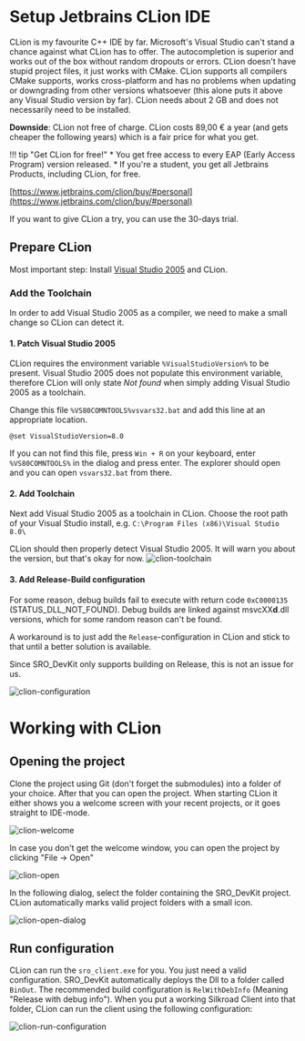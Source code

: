 # Setup Jetbrains CLion IDE

CLion is my favourite C++ IDE by far. Microsoft's Visual Studio can't stand a chance against what CLion has to offer. 
The autocompletion is superior and works out of the box without random dropouts or errors. CLion doesn't have stupid 
project files, it just works with CMake. CLion supports all compilers CMake supports, works cross-platform and has no 
problems when updating or downgrading from other versions whatsoever (this alone puts it above any Visual Studio version
by far). CLion needs about 2 GB and does not necessarily need to be installed.

**Downside**: CLion not free of charge. CLion costs 89,00 € a year (and gets cheaper the following years) which is a 
fair price for what you get.

!!! tip "Get CLion for free!"
    * You get free access to every EAP (Early Access Program) version released.
    * If you're a student, you get all Jetbrains Products, including CLion, for free.

[https://www.jetbrains.com/clion/buy/#personal](https://www.jetbrains.com/clion/buy/#personal)

If you want to give CLion a try, you can use the 30-days trial. 

## Prepare CLion

Most important step: Install [Visual Studio 2005](visual-studio/2005.md) and CLion.

### Add the Toolchain

In order to add Visual Studio 2005 as a compiler, we need to make a small change so CLion can detect it.

#### 1. Patch Visual Studio 2005

CLion requires the environment variable `%VisualStudioVersion%` to be present. Visual Studio 2005 does not populate this
environment variable, therefore CLion will only state *Not found* when simply adding Visual Studio 2005 as a toolchain.

Change this file `%VS80COMNTOOLS%vsvars32.bat` and add this line at an appropriate location.

```batch
@set VisualStudioVersion=8.0
```

If you can not find this file, press `Win + R` on your keyboard, enter `%VS80COMNTOOLS%` in the dialog and press enter. 
The explorer should open and you can open `vsvars32.bat` from there.

#### 2. Add Toolchain

Next add Visual Studio 2005 as a toolchain in CLion. Choose the root path of your Visual Studio install, e.g. 
`C:\Program Files (x86)\Visual Studio 8.0\`

CLion should then properly detect Visual Studio 2005. It will warn you about the version, but that's okay for now.
![clion-toolchain](clion-toolchain.png)


#### 3. Add Release-Build configuration

For some reason, debug builds fail to execute with return code `0xC0000135` (STATUS_DLL_NOT_FOUND). Debug builds are
linked against msvcXX**d**.dll versions, which for some random reason can't be found.

A workaround is to just add the `Release`-configuration in CLion and stick to that until a better solution is available.

Since SRO_DevKit only supports building on Release, this is not an issue for us.

![clion-configuration](clion-configuration.png)

# Working with CLion

## Opening the project

Clone the project using Git (don't forget the submodules) into a folder of your choice. After that you can open the 
project. When starting CLion it either shows you a welcome screen with your recent projects, or it goes straight to 
IDE-mode.

![clion-welcome](clion-welcome.png)

In case you don't get the welcome window, you can open the project by clicking "File -> Open"

![clion-open](clion-open.png)

In the following dialog, select the folder containing the SRO_DevKit project. CLion automatically marks valid project 
folders with a small icon.

![clion-open-dialog](clion-open-dialog.png)

## Run configuration

CLion can run the `sro_client.exe` for you. You just need a valid configuration. SRO_DevKit automatically deploys the 
Dll to a folder called `BinOut`. The recommended build configuration is `RelWithDebInfo` (Meaning "Release with debug 
info"). When you put a working Silkroad Client into that folder, CLion can run the client using the following 
configuration:

![clion-run-configuration](clion-run-configuration.png) 
